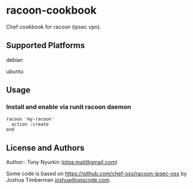 # racoon-cookbook

Chef cookbook for racoon (ipsec vpn). 

## Supported Platforms

debian

ubuntu

## Usage

### Install and enable via runit racoon daemon


```
racoon 'my-racoon'
  action :create
end

```

## License and Authors

Author:: Tony Nyurkin (<ptqa.mail@gmail.com>)

Some code is based on https://github.com/chef-osx/racoon-ipsec-osx by Joshua Timberman joshua@opscode.com.

